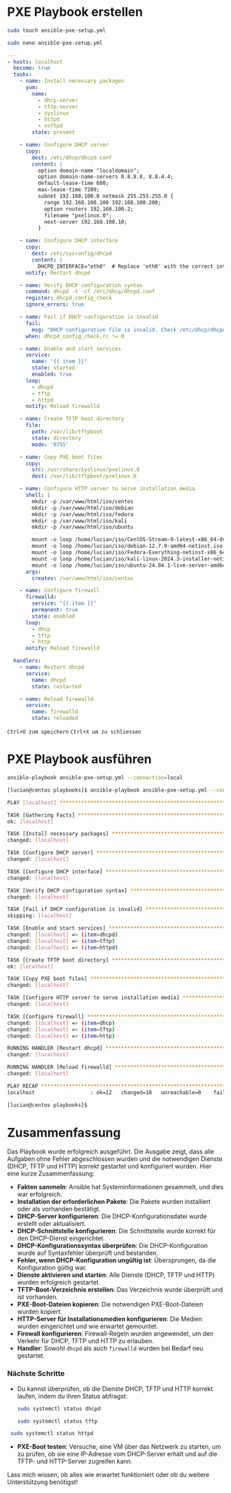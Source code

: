 # PXE Playbook erstellen

```bash
sudo touch ansible-pxe-setup.yml
```
```bash
sudo nano ansible-pxe-setup.yml
```
```yml
---
- hosts: localhost
  become: true
  tasks:
    - name: Install necessary packages
      yum:
        name:
          - dhcp-server
          - tftp-server
          - syslinux
          - httpd
          - vsftpd
        state: present

    - name: Configure DHCP server
      copy:
        dest: /etc/dhcp/dhcpd.conf
        content: |
          option domain-name "localdomain";
          option domain-name-servers 8.8.8.8, 8.8.4.4;
          default-lease-time 600;
          max-lease-time 7200;
          subnet 192.168.100.0 netmask 255.255.255.0 {
            range 192.168.100.100 192.168.100.200;
            option routers 192.168.100.2;
            filename "pxelinux.0";
            next-server 192.168.100.10;
          }

    - name: Configure DHCP interface
      copy:
        dest: /etc/sysconfig/dhcpd
        content: |
          DHCPD_INTERFACE="eth0"  # Replace 'eth0' with the correct interface name
      notify: Restart dhcpd

    - name: Verify DHCP configuration syntax
      command: dhcpd -t -cf /etc/dhcp/dhcpd.conf
      register: dhcpd_config_check
      ignore_errors: true

    - name: Fail if DHCP configuration is invalid
      fail:
        msg: "DHCP configuration file is invalid. Check /etc/dhcp/dhcpd.conf for errors."
      when: dhcpd_config_check.rc != 0

    - name: Enable and start services
      service:
        name: "{{ item }}"
        state: started
        enabled: true
      loop:
        - dhcpd
        - tftp
        - httpd
      notify: Reload firewalld

    - name: Create TFTP boot directory
      file:
        path: /var/lib/tftpboot
        state: directory
        mode: '0755'

    - name: Copy PXE boot files
      copy:
        src: /usr/share/syslinux/pxelinux.0
        dest: /var/lib/tftpboot/pxelinux.0

    - name: Configure HTTP server to serve installation media
      shell: |
        mkdir -p /var/www/html/iso/centos
        mkdir -p /var/www/html/iso/debian
        mkdir -p /var/www/html/iso/fedora
        mkdir -p /var/www/html/iso/kali
        mkdir -p /var/www/html/iso/ubuntu

        mount -o loop /home/lucian/iso/CentOS-Stream-9-latest-x86_64-dvd1.iso /var/www/html/iso/centos
        mount -o loop /home/lucian/iso/debian-12.7.0-amd64-netinst.iso /var/www/html/iso/debian
        mount -o loop /home/lucian/iso/Fedora-Everything-netinst-x86_64-40-1.14.iso /var/www/html/iso/fedora
        mount -o loop /home/lucian/iso/kali-linux-2024.3-installer-netinst-amd64.iso /var/www/html/iso/kali
        mount -o loop /home/lucian/iso/ubuntu-24.04.1-live-server-amd64.iso /var/www/html/iso/ubuntu
      args:
        creates: /var/www/html/iso/centos

    - name: Configure firewall
      firewalld:
        service: "{{ item }}"
        permanent: true
        state: enabled
      loop:
        - dhcp
        - tftp
        - http
      notify: Reload firewalld

  handlers:
    - name: Restart dhcpd
      service:
        name: dhcpd
        state: restarted

    - name: Reload firewalld
      service:
        name: firewalld
        state: reloaded
```
`Ctrl+O zum speichern`
`Ctrl+X um zu schliessen`

# PXE Playbook ausführen
```bash
ansible-playbook ansible-pxe-setup.yml --connection=local
```

```bash
[lucian@centos playbooks]$ ansible-playbook ansible-pxe-setup.yml --connection=local

PLAY [localhost] *******************************************************************************************************

TASK [Gathering Facts] *************************************************************************************************
ok: [localhost]

TASK [Install necessary packages] **************************************************************************************
changed: [localhost]

TASK [Configure DHCP server] *******************************************************************************************
changed: [localhost]

TASK [Configure DHCP interface] ****************************************************************************************
changed: [localhost]

TASK [Verify DHCP configuration syntax] ********************************************************************************
changed: [localhost]

TASK [Fail if DHCP configuration is invalid] ***************************************************************************
skipping: [localhost]

TASK [Enable and start services] ***************************************************************************************
changed: [localhost] => (item=dhcpd)
changed: [localhost] => (item=tftp)
changed: [localhost] => (item=httpd)

TASK [Create TFTP boot directory] **************************************************************************************
ok: [localhost]

TASK [Copy PXE boot files] *********************************************************************************************
changed: [localhost]

TASK [Configure HTTP server to serve installation media] ***************************************************************
changed: [localhost]

TASK [Configure firewall] **********************************************************************************************
changed: [localhost] => (item=dhcp)
changed: [localhost] => (item=tftp)
changed: [localhost] => (item=http)

RUNNING HANDLER [Restart dhcpd] ****************************************************************************************
changed: [localhost]

RUNNING HANDLER [Reload firewalld] *************************************************************************************
changed: [localhost]

PLAY RECAP *************************************************************************************************************
localhost                  : ok=12   changed=10   unreachable=0    failed=0    skipped=1    rescued=0    ignored=0

[lucian@centos playbooks]$
```
# Zusammenfassung

Das Playbook wurde erfolgreich ausgeführt. Die Ausgabe zeigt, dass alle Aufgaben ohne Fehler abgeschlossen wurden und die notwendigen Dienste (DHCP, TFTP und HTTP) korrekt gestartet und konfiguriert wurden. Hier eine kurze Zusammenfassung:

- **Fakten sammeln**: Ansible hat Systeminformationen gesammelt, und dies war erfolgreich.
- **Installation der erforderlichen Pakete**: Die Pakete wurden installiert oder als vorhanden bestätigt.
- **DHCP-Server konfigurieren**: Die DHCP-Konfigurationsdatei wurde erstellt oder aktualisiert.
- **DHCP-Schnittstelle konfigurieren**: Die Schnittstelle wurde korrekt für den DHCP-Dienst eingerichtet.
- **DHCP-Konfigurationssyntax überprüfen**: Die DHCP-Konfiguration wurde auf Syntaxfehler überprüft und bestanden.
- **Fehler, wenn DHCP-Konfiguration ungültig ist**: Übersprungen, da die Konfiguration gültig war.
- **Dienste aktivieren und starten**: Alle Dienste (DHCP, TFTP und HTTP) wurden erfolgreich gestartet.
- **TFTP-Boot-Verzeichnis erstellen**: Das Verzeichnis wurde überprüft und ist vorhanden.
- **PXE-Boot-Dateien kopieren**: Die notwendigen PXE-Boot-Dateien wurden kopiert.
- **HTTP-Server für Installationsmedien konfigurieren**: Die Medien wurden eingerichtet und wie erwartet gemountet.
- **Firewall konfigurieren**: Firewall-Regeln wurden angewendet, um den Verkehr für DHCP, TFTP und HTTP zu erlauben.
- **Handler**: Sowohl `dhcpd` als auch `firewalld` wurden bei Bedarf neu gestartet.

### Nächste Schritte
- Du kannst überprüfen, ob die Dienste DHCP, TFTP und HTTP korrekt laufen, indem du ihren Status abfragst:
  ```bash
  sudo systemctl status dhcpd
  ```
    ```bash
  sudo systemctl status tftp
  ```
 ```bash
  sudo systemctl status httpd
  ```

- **PXE-Boot testen**: Versuche, eine VM über das Netzwerk zu starten, um zu prüfen, ob sie eine IP-Adresse vom DHCP-Server erhält und auf die TFTP- und HTTP-Server zugreifen kann.

Lass mich wissen, ob alles wie erwartet funktioniert oder ob du weitere Unterstützung benötigst!
